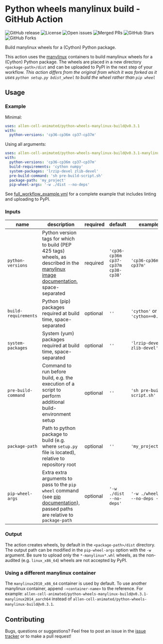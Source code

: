 # Python wheels manylinux build - GitHub Action

![GitHub release](https://flat.badgen.net/github/release/allen-cell-animated/python-wheels-manylinux-build)
![License](https://flat.badgen.net/github/license/allen-cell-animated/python-wheels-manylinux-build)
![Open issues](https://flat.badgen.net/github/open-issues/allen-cell-animated/python-wheels-manylinux-build)
![Merged PRs](https://flat.badgen.net/github/merged-prs/allen-cell-animated/python-wheels-manylinux-build)
![GitHub Stars](https://flat.badgen.net/github/stars/allen-cell-animated/python-wheels-manylinux-build)
![GitHub Forks](https://flat.badgen.net/github/forks/allen-cell-animated/python-wheels-manylinux-build)

Build manylinux wheels for a (Cython) Python package.

This action uses the [manylinux](https://github.com/pypa/manylinux) containers to
build manylinux wheels for a (Cython) Python package. The wheels are placed in a
new directory `<package-path>/dist` and can be uploaded to PyPI in the next step of your
workflow. *This action differs from the original from which it was forked as it uses `python setup.py bdist_wheel` to
build the wheel rather than `pip wheel`*

## Usage

### Example
Minimal:

```yaml
uses: allen-cell-animated/python-wheels-manylinux-build@v0.3.1
with:
  python-versions: 'cp36-cp36m cp37-cp37m'
```

Using all arguments:

```yaml
uses: allen-cell-animated/python-wheels-manylinux-build@v0.3.1-manylinux2010_x86_64
with:
  python-versions: 'cp36-cp36m cp37-cp37m'
  build-requirements: 'cython numpy'
  system-packages: 'lrzip-devel zlib-devel'
  pre-build-command: 'sh pre-build-script.sh'
  package-path: 'my_project'
  pip-wheel-args: '-w ./dist --no-deps'
```

See
[full_workflow_example.yml](https://github.com/allen-cell-animated/python-wheels-manylinux-build/blob/master/full_workflow_example.yml)
for a complete example that includes linting and uploading to PyPI.


### Inputs

| name | description | required | default | example(s) |
| - | - | - | - | - |
| `python-versions` | Python version tags for which to build (PEP 425 tags) wheels, as described in the [manylinux image documentation](https://github.com/pypa/manylinux), space-separated | required | `'cp36-cp36m cp37-cp37m cp38-cp38'` | `'cp36-cp36m cp37-cp37m'` |
| `build-requirements` | Python (pip) packages required at build time, space-separated | optional | `''` | `'cython'` or `'cython==0.29.14'` |
| `system-packages` | System (yum) packages required at build time, space-separated | optional | `''` | `'lrzip-devel zlib-devel'` |
| `pre-build-command` | Command to run before build, e.g. the execution of a script to perform additional build-environment setup | optional | `''` | `'sh pre-build-script.sh'` |
| `package-path` | Path to python package to build (e.g. where `setup.py` file is located), relative to repository root | optional | `''` | `'my_project'` |
| `pip-wheel-args` | Extra extra arguments to pass to the `pip wheel` command (see [pip documentation](https://pip.pypa.io/en/stable/reference/pip_wheel/)), passed paths are relative to `package-path` | optional | `'-w ./dist --no-deps'` | `'-w ./wheelhouse --no-deps --pre'` |

### Output
The action creates wheels, by default in the `<package-path>/dist` directory. The output
path can be modified in the `pip-wheel-args` option with the `-w` argument. Be sure to
upload only the `*-manylinux*.whl` wheels, as the non-audited (e.g. `linux_x86_64`)
wheels are not accepted by PyPI.

### Using a different manylinux container
The `manylinux2010_x86_64` container is used by default. To use another manylinux
container, append `-<container-name>` to the reference. For example:
`allen-cell-animated/python-wheels-manylinux-build@v0.3.1-manylinux2014_aarch64` instead of
`allen-cell-animated/python-wheels-manylinux-build@v0.3.1`.

## Contributing
Bugs, questions or suggestions? Feel free to post an issue in the
[issue tracker](https://github.com/allen-cell-animated/python-wheels-manylinux-build/issues)
or to make a pull request!
